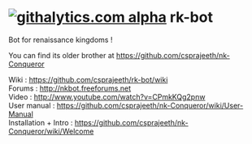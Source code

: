 [![githalytics.com alpha](https://cruel-carlota.pagodabox.com/1ac50612628a679355f6ebd27b47598a "githalytics.com")](http://githalytics.com/csprajeeth/rk-bot)
rk-bot
======

Bot for renaissance kingdoms !

You can find its older brother at https://github.com/csprajeeth/nk-Conqueror

Wiki : https://github.com/csprajeeth/rk-bot/wiki <br/>
Forums : http://nkbot.freeforums.net <br/>
Video : http://www.youtube.com/watch?v=CPmkKQg2pnw <br/>
User manual : https://github.com/csprajeeth/nk-Conqueror/wiki/User-Manual <br/>
Installation + Intro  : https://github.com/csprajeeth/nk-Conqueror/wiki/Welcome <br/>

